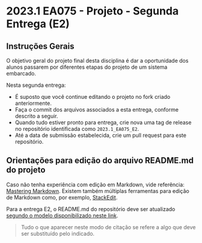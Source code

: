 # 2023.1 EA075 - Projeto - Segunda Entrega (E2)

## Instruções Gerais

O objetivo geral do projeto final desta disciplina é dar a oportunidade dos alunos passarem por diferentes etapas do projeto de um sistema embarcado.

Nesta segunda entrega:
 * É suposto que você continue editando o projeto no fork criado anteriormente.
 * Faça o commit dos arquivos associados a esta entrega, conforme descrito a seguir.
 * Quando tudo estiver pronto para entrega, crie nova uma tag de release no repositório identificada como `2023.1_EA075_E2`.
 * Até a data de submissão estabelecida, crie um pull request para este repositório.

## Orientações para edição do arquivo README.md do projeto

Caso não tenha experiência com edição em Markdown, vide referência: [Mastering Markdown](https://guides.github.com/features/mastering-markdown/).
Existem também múltiplas ferramentas para edição de Markdown como, por exemplo, [StackEdit](https://stackedit.io/).

Para a entrega E2, o README.md do repositório deve ser atualizado [segundo o modelo disponibilizado neste link](https://github.com/pdpcosta/ea075-2023.1/blob/main/templates/ea075-E2-template.md).

> Tudo o que aparecer neste modo de citação se refere a algo que deve ser substituído pelo indicado. 
